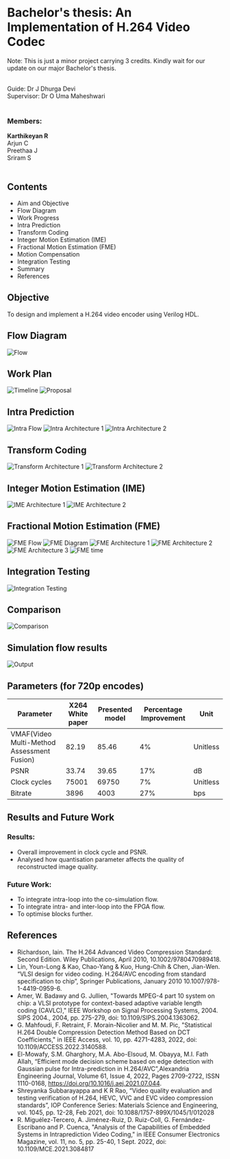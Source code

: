 # Bachelor's thesis: An Implementation of H.264 Video Codec

Note: This is just a minor project carrying 3 credits. Kindly wait for our update on our major Bachelor's thesis.<br><br>


Guide: Dr J Dhurga Devi<br>
Supervisor: Dr O Uma Maheshwari<br><br>

### Members:
<b>Karthikeyan R</b><br>
Arjun C<br>
Preethaa J<br>
Sriram S<br><br>

## Contents
- Aim and Objective
- Flow Diagram
- Work Progress
- Intra Prediction
- Transform Coding
- Integer Motion Estimation (IME)
- Fractional Motion Estimation (FME)
- Motion Compensation
- Integration Testing
- Summary
- References


## Objective
To design and implement a H.264 video encoder using Verilog HDL.


## Flow Diagram
![Flow](resources/flow.png)

## Work Plan
![Timeline](resources/timeline.png)
![Proposal](resources/prop.png)
## Intra Prediction
![Intra Flow](resources/intra_flow.png)
![Intra Architecture 1](resources/intra_arch1.jpg)
![Intra Architecture 2](resources/intra_arch.png)

## Transform Coding
![Transform Architecture 1](resources/tranform_arch.png)
![Transform Architecture 2](resources/tranform_out.png)
## Integer Motion Estimation (IME)
![IME Architecture 1](resources/IME_arch1.png)
![IME Architecture 2](resources/IME_arch.png)

## Fractional Motion Estimation (FME)
![FME Flow](resources/FME_flow.png)
![FME Diagram](resources/FME_dia.png)
![FME Architecture 1](resources/FME_arch2.png)
![FME Architecture 2](resources/FME_arch1.png)
![FME Architecture 3](resources/FME_arch.png)
![FME time](resources/fme_time.png)

## Integration Testing
![Integration Testing](resources/it.png)

## Comparison
![Comparison](resources/comp.png)

## Simulation flow results
![Output](resources/out.gif)

## Parameters (for 720p encodes)
Parameter | X264 White paper|Presented model|Percentage Improvement|Unit
 -----|------|------|-------|--------
 VMAF(Video Multi-Method Assessment Fusion) |82.19|85.46|4%|Unitless
PSNR |33.74|39.65|17%|dB
Clock cycles|75001|69750|7%|Unitless
Bitrate|3896|4003|27%|bps


## Results and Future Work
### Results:
- Overall improvement in clock cycle and PSNR.
- Analysed how quantisation parameter affects the quality of reconstructed image quality.

### Future Work:
- To integrate intra-loop into the co-simulation flow.
- To integrate intra- and inter-loop into the FPGA flow.
- To optimise blocks further.


## References
- Richardson, Iain. The H.264 Advanced Video Compression Standard: Second Edition. Wiley Publications, April 2010, 10.1002/9780470989418. 
- Lin, Youn-Long & Kao, Chao-Yang & Kuo, Hung-Chih & Chen, Jian-Wen. “VLSI design for video coding. H.264/AVC encoding from standard specification to chip”, Springer Publications, January 2010 10.1007/978-1-4419-0959-6. 
-  Amer, W. Badawy and G. Jullien, "Towards MPEG-4 part 10 system on chip: a VLSI prototype for context-based adaptive variable length coding (CAVLC)," IEEE Workshop on Signal Processing Systems, 2004. SIPS 2004., 2004, pp. 275-279, doi: 10.1109/SIPS.2004.1363062.
- G. Mahfoudi, F. Retraint, F. Morain-Nicolier and M. M. Pic, "Statistical H.264 Double Compression Detection Method Based on DCT Coefficients," in IEEE Access, vol. 10, pp. 4271-4283, 2022, doi: 10.1109/ACCESS.2022.3140588.
-  El-Mowafy, S.M. Gharghory, M.A. Abo-Elsoud, M. Obayya, M.I. Fath Allah, “Efficient mode decision scheme based on edge detection with Gaussian pulse for Intra-prediction in H.264/AVC”,Alexandria Engineering Journal, Volume 61, Issue 4, 2022, Pages 2709-2722, ISSN 1110-0168, https://doi.org/10.1016/j.aej.2021.07.044.
- Shreyanka Subbarayappa and K R Rao, “Video quality evaluation and testing verification of H.264, HEVC, VVC and EVC video compression standards”, IOP Conference Series: Materials Science and Engineering, vol. 1045, pp. 12-28, Feb 2021, doi: 10.1088/1757-899X/1045/1/012028
- R. Miguélez-Tercero, A. Jiménez-Ruiz, D. Ruiz-Coll, G. Fernández-Escribano and P. Cuenca, "Analysis of the Capabilities of Embedded Systems in Intraprediction Video Coding," in IEEE Consumer Electronics Magazine, vol. 11, no. 5, pp. 25-40, 1 Sept. 2022, doi: 10.1109/MCE.2021.3084817

